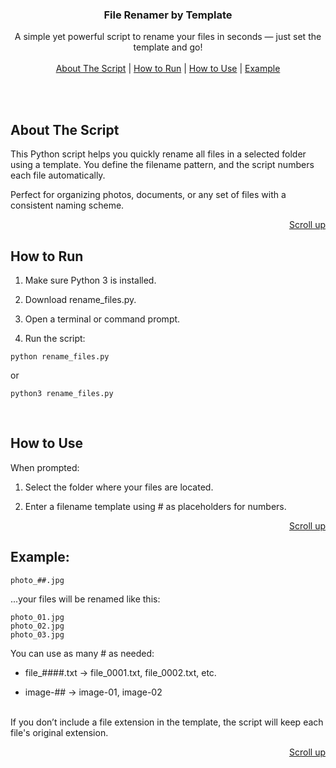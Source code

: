<a name="top"></a>

<div align="center">
  <h3 align="center"> File Renamer by Template</h3>

  <p align="center">
   A simple yet powerful script to rename your files in seconds — just set the template and go!
    <br />
    <br />
    <a href="#about-the-script">About The Script</a>  |
    <a href="#how-to-run">How to Run</a>  |
    <a href="#how-to-use">How to Use</a> |
    <a href= "#example">Example</a>
  </p>
</div>

<br />
<br />

<!-- ABOUT THE PROJECT -->
## About The Script

This Python script helps you quickly rename all files in a selected folder using a template. 
You define the filename pattern, and the script numbers each file automatically.

Perfect for organizing photos, documents, or any set of files with a consistent naming scheme.

<p align="right"><a href="#top">Scroll up</a>

<!-- GETTING STARTED -->
## How to Run

1. Make sure Python 3 is installed.

2. Download rename_files.py.

3. Open a terminal or command prompt.

4. Run the script:

```
python rename_files.py
```
or

```
python3 rename_files.py
```

<br />

##  How to Use

When prompted:

  1. Select the folder where your files are located.

  2. Enter a filename template using # as placeholders for numbers.

<p align="right"><a href="#top">Scroll up</a>

## Example:

  ```
  photo_##.jpg
  ```
...your files will be renamed like this:

  ```
  photo_01.jpg  
  photo_02.jpg  
  photo_03.jpg  
  ```
You can use as many # as needed:

* file_####.txt → file_0001.txt, file_0002.txt, etc.

* image-## → image-01, image-02

<br />
If you don’t include a file extension in the template, the script will keep each file's original extension.

<p align="right"><a href="#top">Scroll up</a>

